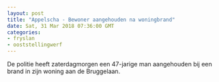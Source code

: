 ```yaml
---
layout: post
title: "Appelscha - Bewoner aangehouden na woningbrand"
date: Sat, 31 Mar 2018 07:36:00 GMT
categories: 
- fryslan 
- ooststellingwerf 
---
```


De politie heeft zaterdagmorgen een 47-jarige man aangehouden bij een brand in zijn woning aan de Bruggelaan.
